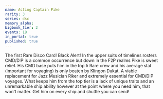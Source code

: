 ```yaml
---
name: Acting Captain Pike
rarity: 3
series: dsc
memory_alpha:
bigbook_tier: 2
events: 18
in_portal: true
published: true
---
```


The first Rare Disco Card!  Black Alert!  In the upper suits of timelines rosters CMD/DIP is a common occurrence but down in the F2P realms Pike is sweet relief. His CMD base puts him in the top 5 Rare crew and his average stat (important for voyaging) is only beaten by Klingon Dukat. A viable replacement for Jazz Musician Riker and extremely essential for CMD/DIP voyages. What keeps him from the top tier is a lack of unique traits and an unremarkable ship ability however at the point where you need him, that won't matter. Get him on every ship and shuttle you can send!
